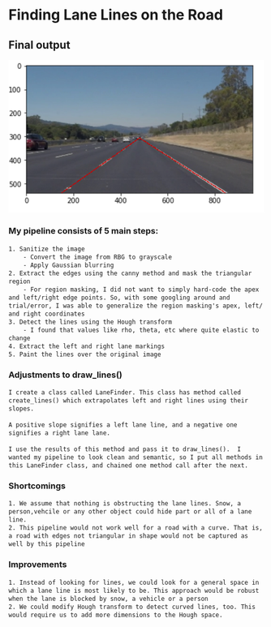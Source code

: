 # **Finding Lane Lines on the Road** 

[//]: # (Image References)
[image1]: ./out.png 

## Final output

![alt text][image1]

 ### My pipeline consists of 5 main steps:
    1. Sanitize the image
        - Convert the image from RBG to grayscale
        - Apply Gaussian blurring
    2. Extract the edges using the canny method and mask the triangular region
        - For region masking, I did not want to simply hard-code the apex and left/right edge points. So, with some googling around and trial/error, I was able to generalize the region masking's apex, left/ and right coordinates
    3. Detect the lines using the Hough transform
        - I found that values like rho, theta, etc where quite elastic to change
    4. Extract the left and right lane markings
    5. Paint the lines over the original image
  
### Adjustments to draw_lines()
    I create a class called LaneFinder. This class has method called create_lines() which extrapolates left and right lines using their slopes.
    
    A positive slope signifies a left lane line, and a negative one signifies a right lane lane.

    I use the results of this method and pass it to draw_lines().  I wanted my pipeline to look clean and semantic, so I put all methods in this LaneFinder class, and chained one method call after the next.
    
### Shortcomings
    1. We assume that nothing is obstructing the lane lines. Snow, a person,vehcile or any other object could hide part or all of a lane line. 
    2. This pipeline would not work well for a road with a curve. That is, a road with edges not triangular in shape would not be captured as well by this pipeline

### Improvements
    1. Instead of looking for lines, we could look for a general space in which a lane line is most likely to be. This approach would be robust when the lane is blocked by snow, a vehicle or a person
    2. We could modify Hough transform to detect curved lines, too. This would require us to add more dimensions to the Hough space.
